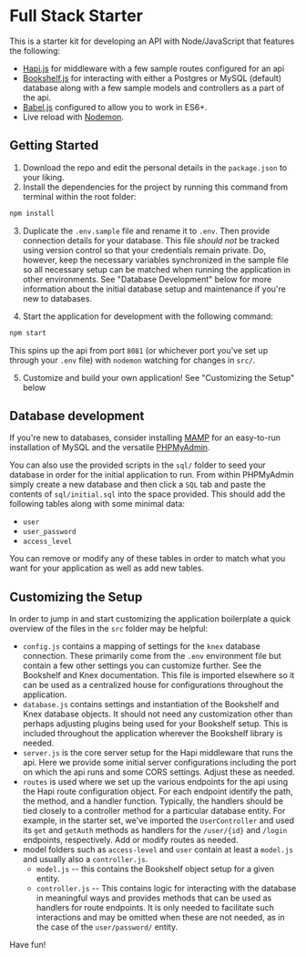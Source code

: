 # Full Stack Starter

This is a starter kit for developing an API with Node/JavaScript that features the following:

- [Hapi.js](https://hapijs.com/) for middleware with a few sample routes configured for an api
- [Bookshelf.js](https://bookshelfjs.org/) for interacting with either a Postgres or MySQL (default) database along with a few sample models and controllers as a part of the api.
- [Babel.js](https://babeljs.io/) configured to allow you to work in ES6+.
- Live reload with [Nodemon](https://nodemon.io/).

## Getting Started

1. Download the repo and edit the personal details in the `package.json` to your liking.
2. Install the dependencies for the project by running this command from terminal within the root folder:

  ```bash
  npm install
  ```

3. Duplicate the `.env.sample` file and rename it to `.env`. Then provide  connection details for your database. This file *should not* be tracked using version control so that your credentials remain private. Do, however, keep the necessary variables synchronized in the sample file so all necessary setup can be matched when running the application in other environments. See "Database Development" below for more information about the initial database setup and maintenance if you're new to databases.

4. Start the application for development with the following command:

  ```bash
  npm start
  ```

  This spins up the api from port `8081` (or whichever port you've set up through your `.env` file) with `nodemon` watching for changes in `src/`.

5. Customize and build your own application! See "Customizing the Setup" below

## Database development

If you're new to databases, consider installing [MAMP](https://www.mamp.info/) for an easy-to-run installation of MySQL and the versatile [PHPMyAdmin](https://www.phpmyadmin.net/).

You can also use the provided scripts in the `sql/` folder to seed your database in order for the initial application to run. From within PHPMyAdmin simply create a new database and then click a `SQL` tab and paste the contents of `sql/initial.sql` into the space provided. This should add the following tables along with some minimal data:

- `user`
- `user_password`
- `access_level`

You can remove or modify any of these tables in order to match what you want for your application as well as add new tables.

## Customizing the Setup

In order to jump in and start customizing the application boilerplate a quick overview of the files in the `src` folder may be helpful:

- `config.js` contains a mapping of settings for the `knex` database connection. These primarily come from the `.env` environment file but contain a few other settings you can customize further. See the Bookshelf and Knex documentation. This file is imported elsewhere so it can be used as a centralized house for configurations throughout the application.
- `database.js` contains settings and instantiation of the Bookshelf and Knex database objects. It should not need any customization other than perhaps adjusting plugins being used for your Bookshelf setup. This is included throughout the application wherever the Bookshelf library is needed.
- `server.js` is the core server setup for the Hapi middleware that runs the api. Here we provide some initial server configurations including the port on which the api runs and some CORS settings. Adjust these as needed.
- `routes` is used where we set up the various endpoints for the api using the Hapi route configuration object. For each endpoint identify the path, the method, and a handler function. Typically, the handlers should be tied closely to a controller method for a particular database entity. For example, in the starter set, we've imported the `UserController` and used its `get` and `getAuth` methods as handlers for the `/user/{id}` and `/login` endpoints, respectively. Add or modify routes as needed.
- model folders such as `access-level` and `user` contain at least a `model.js` and usually also a `controller.js`.
  - `model.js` -- this contains the Bookshelf object setup for a given entity.
  - `controller.js` -- This contains logic for interacting with the database in meaningful ways and provides methods that can be used as handlers for route endpoints. It is only needed to facilitate such interactions and may be omitted when these are not needed, as in the case of the `user/password/` entity.

Have fun!
